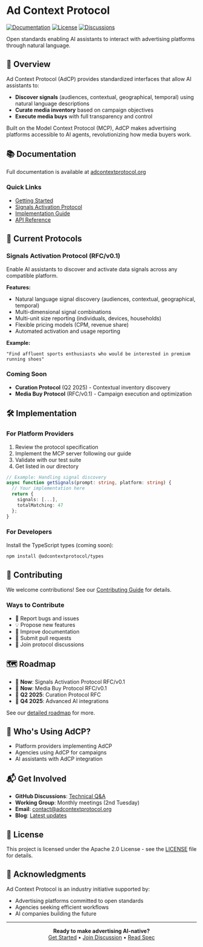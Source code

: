 # Ad Context Protocol

[![Documentation](https://img.shields.io/badge/docs-adcontextprotocol.org-blue)](https://adcontextprotocol.org)
[![License](https://img.shields.io/badge/license-Apache%202.0-green)](LICENSE)
[![Discussions](https://img.shields.io/github/discussions/adcontextprotocol/adcontextprotocol)](https://github.com/adcontextprotocol/adcontextprotocol/discussions)

Open standards enabling AI assistants to interact with advertising platforms through natural language.

## 🚀 Overview

Ad Context Protocol (AdCP) provides standardized interfaces that allow AI assistants to:
- **Discover signals** (audiences, contextual, geographical, temporal) using natural language descriptions
- **Curate media inventory** based on campaign objectives
- **Execute media buys** with full transparency and control

Built on the Model Context Protocol (MCP), AdCP makes advertising platforms accessible to AI agents, revolutionizing how media buyers work.

## 📚 Documentation

Full documentation is available at [adcontextprotocol.org](https://adcontextprotocol.org)

### Quick Links
- [Getting Started](https://adcontextprotocol.org/docs/intro)
- [Signals Activation Protocol](https://adcontextprotocol.org/docs/signals)
- [Implementation Guide](https://adcontextprotocol.org/docs/implementation)
- [API Reference](https://adcontextprotocol.org/docs/reference)

## 🎯 Current Protocols

### Signals Activation Protocol (RFC/v0.1)
Enable AI assistants to discover and activate data signals across any compatible platform.

**Features:**
- Natural language signal discovery (audiences, contextual, geographical, temporal)
- Multi-dimensional signal combinations
- Multi-unit size reporting (individuals, devices, households)
- Flexible pricing models (CPM, revenue share)
- Automated activation and usage reporting

**Example:**
```
"Find affluent sports enthusiasts who would be interested in premium running shoes"
```

### Coming Soon
- **Curation Protocol** (Q2 2025) - Contextual inventory discovery
- **Media Buy Protocol** (RFC/v0.1) - Campaign execution and optimization

## 🛠 Implementation

### For Platform Providers

1. Review the protocol specification
2. Implement the MCP server following our guide
3. Validate with our test suite
4. Get listed in our directory

```typescript
// Example: Handling signal discovery
async function getSignals(prompt: string, platform: string) {
  // Your implementation here
  return {
    signals: [...],
    totalMatching: 47
  };
}
```

### For Developers

Install the TypeScript types (coming soon):
```bash
npm install @adcontextprotocol/types
```

## 🤝 Contributing

We welcome contributions! See our [Contributing Guide](CONTRIBUTING.md) for details.

### Ways to Contribute
- 🐛 Report bugs and issues
- 💡 Propose new features
- 📝 Improve documentation
- 🔧 Submit pull requests
- 💬 Join protocol discussions

## 🗺 Roadmap

- 🚧 **Now**: Signals Activation Protocol RFC/v0.1
- 🚧 **Now**: Media Buy Protocol RFC/v0.1
- 📅 **Q2 2025**: Curation Protocol RFC
- 🔮 **Q4 2025**: Advanced AI integrations

See our [detailed roadmap](https://github.com/adcontextprotocol/adcontextprotocol/projects/1) for more.

## 🏢 Who's Using AdCP?

- Platform providers implementing AdCP
- Agencies using AdCP for campaigns
- AI assistants with AdCP integration



## 📬 Get Involved

- **GitHub Discussions**: [Technical Q&A](https://github.com/adcontextprotocol/adcontextprotocol/discussions)
- **Working Group**: Monthly meetings (2nd Tuesday)
- **Email**: contact@adcontextprotocol.org
- **Blog**: [Latest updates](https://adcontextprotocol.org/blog)

## 📄 License

This project is licensed under the Apache 2.0 License - see the [LICENSE](LICENSE) file for details.

## 🙏 Acknowledgments

Ad Context Protocol is an industry initiative supported by:
- Advertising platforms committed to open standards
- Agencies seeking efficient workflows
- AI companies building the future

---

<p align="center">
  <strong>Ready to make advertising AI-native?</strong><br>
  <a href="https://adcontextprotocol.org/docs/intro">Get Started</a> •
  <a href="https://github.com/adcontextprotocol/adcontextprotocol/discussions">Join Discussion</a> •
  <a href="https://adcontextprotocol.org/docs/signals/specification">Read Spec</a>
</p>